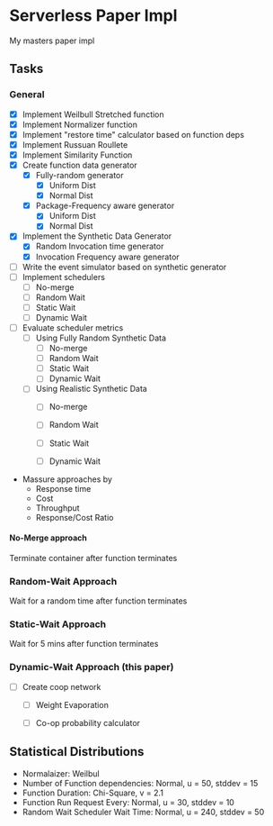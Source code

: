 # Serverless Paper Impl

My masters paper impl

## Tasks
### General

- [x] Implement Weilbull Stretched function
- [x] Implement Normalizer function 
- [x] Implement "restore time" calculator based on function deps
- [x] Implement Russuan Roullete
- [x] Implement Similarity Function
- [x] Create function data generator
  - [x] Fully-random generator
    - [x] Uniform Dist
    - [x] Normal Dist
  - [x] Package-Frequency aware generator
    - [x] Uniform Dist
    - [x] Normal Dist
- [x] Implement the Synthetic Data Generator
  - [x] Random Invocation time generator
  - [x] Invocation Frequency aware generator
- [ ] Write the event simulator based on synthetic generator
- [ ] Implement schedulers
  - [ ] No-merge
  - [ ] Random Wait
  - [ ] Static Wait
  - [ ] Dynamic Wait
- [ ] Evaluate scheduler metrics
  - [ ] Using Fully Random Synthetic Data
    - [ ] No-merge
    - [ ] Random Wait
    - [ ] Static Wait
    - [ ] Dynamic Wait
  - [ ] Using Realistic Synthetic Data
    - [ ] No-merge
    - [ ] Random Wait
    - [ ] Static Wait
    - [ ] Dynamic Wait


- Massure approaches by
  - Response time
  - Cost
  - Throughput
  - Response/Cost Ratio

#### No-Merge approach

Terminate container after function terminates

### Random-Wait Approach

Wait for a random time after function terminates

### Static-Wait Approach

Wait for 5 mins after function terminates

### Dynamic-Wait Approach (this paper)

- [ ] Create coop network
  - [ ] Weight Evaporation
  - [ ] Co-op probability calculator


## Statistical Distributions

- Normalaizer: Weilbul
- Number of Function dependencies: Normal, u = 50, stddev = 15
- Function Duration: Chi-Square, v = 2.1
- Function Run Request Every: Normal, u = 30, stddev = 10
- Random Wait Scheduler Wait Time: Normal, u = 240, stddev = 50